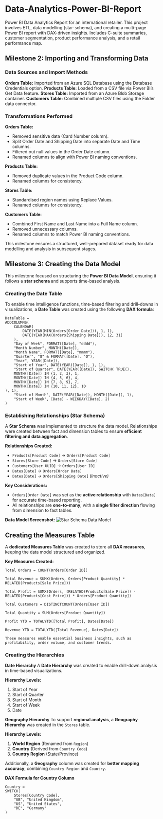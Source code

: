 # Data-Analytics-Power-BI-Report
Power BI Data Analytics Report for an international retailer. This project involves ETL, data modelling (star-schema), and creating a multi-page Power BI report with DAX-driven insights. Includes C-suite summaries, customer segmentation, product performance analysis, and a retail performance map.


## Milestone 2: Importing and Transforming Data
### Data Sources and Import Methods
**Orders Table:** Imported from an Azure SQL Database using the Database Credentials option.
**Products Table:** Loaded from a CSV file via Power BI’s Get Data feature.
**Stores Table:** Imported from an Azure Blob Storage container.
**Customers Table:** Combined multiple CSV files using the Folder data connector.

### Transformations Performed
**Orders Table:**
- Removed sensitive data (Card Number column).
- Split Order Date and Shipping Date into separate Date and Time columns.
- Filtered out null values in the Order Date column.
- Renamed columns to align with Power BI naming conventions.

**Products Table:**
- Removed duplicate values in the Product Code column.
- Renamed columns for consistency.

**Stores Table:**
- Standardised region names using Replace Values.
- Renamed columns for consistency.

**Customers Table:**
- Combined First Name and Last Name into a Full Name column.
- Removed unnecessary columns.
- Renamed columns to match Power BI naming conventions.

This milestone ensures a structured, well-prepared dataset ready for data modelling and analysis in subsequent stages.


## Milestone 3: Creating the Data Model
This milestone focused on structuring the **Power BI Data Model**, ensuring it follows a **star schema** and supports time-based analysis.

### Creating the Date Table
To enable time intelligence functions, time-based filtering and drill-downs in visualizations, a **Date Table** was created using the following **DAX formula**:

```DAX
DateTable = 
ADDCOLUMNS(
    CALENDAR(
        DATE(YEAR(MIN(Orders[Order Date])), 1, 1), 
        DATE(YEAR(MAX(Orders[Shipping Date])), 12, 31)
    ),
    "Day of Week", FORMAT([Date], "dddd"),
    "Month Number", MONTH([Date]),
    "Month Name", FORMAT([Date], "mmmm"),
    "Quarter", "Q" & FORMAT([Date], "Q"),
    "Year", YEAR([Date]),
    "Start of Year", DATE(YEAR([Date]), 1, 1),
    "Start of Quarter", DATE(YEAR([Date]), SWITCH( TRUE(), 
    MONTH([Date]) IN {1, 2, 3}, 1,
    MONTH([Date]) IN {4, 5, 6}, 4,
    MONTH([Date]) IN {7, 8, 9}, 7,
    MONTH([Date]) IN {10, 11, 12}, 10
), 1),
    "Start of Month", DATE(YEAR([Date]), MONTH([Date]), 1),
    "Start of Week", [Date] - WEEKDAY([Date], 2)
)
```

### Establishing Relationships (Star Schema)

A **Star Schema** was implemented to structure the data model. Relationships were created between fact and dimension tables to ensure **efficient filtering and data aggregation**.

**Relationships Created:**
- `Products[Product Code]` → `Orders[Product Code]`
- `Stores[Store Code]` → `Orders[Store Code]`
- `Customers[User UUID]` → `Orders[User ID]`
- `Dates[Date]` → `Orders[Order Date]`
- `Dates[Date]` → `Orders[Shipping Date]` _(Inactive)_

**Key Considerations:**
- `Orders[Order Date]` was set as the **active relationship** with `Dates[Date]` for accurate time-based reporting.
- All relationships are **one-to-many**, with a **single filter direction** flowing from dimension to fact tables.

**Data Model Screenshot:**
![Star Schema Data Model](INSERT_IMAGE_LINK_HERE)



## Creating the Measures Table

A **dedicated Measures Table** was created to store all **DAX measures**, keeping the data model structured and organized.

**Key Measures Created:**
```DAX
Total Orders = COUNT(Orders[Order ID])

Total Revenue = SUMX(Orders, Orders[Product Quantity] * RELATED(Products[Sale Price]))

Total Profit = SUMX(Orders, (RELATED(Products[Sale Price]) - RELATED(Products[Cost Price])) * Orders[Product Quantity])

Total Customers = DISTINCTCOUNT(Orders[User ID])

Total Quantity = SUM(Orders[Product Quantity])

Profit YTD = TOTALYTD([Total Profit], Dates[Date])

Revenue YTD = TOTALYTD([Total Revenue], Dates[Date])

These measures enable essential business insights, such as profitability, order volume, and customer trends.
```

### Creating the Hierarchies

**Date Hierarchy**
A **Date Hierarchy** was created to enable drill-down analysis in time-based visualizations.

**Hierarchy Levels:**
1. Start of Year
2. Start of Quarter
3. Start of Month
4. Start of Week
5. Date

**Geography Hierarchy**
To support **regional analysis**, a **Geography Hierarchy** was created in the `Stores` table.

**Hierarchy Levels:**
1. **World Region** (Renamed from `Region`)
2. **Country** (Derived from `Country Code`)
3. **Country Region** (State/Province)

Additionally, a **Geography** column was created for **better mapping accuracy**, combining `Country Region` and `Country`.

**DAX Formula for Country Column**
```DAX
Country = 
SWITCH(
    Stores[Country Code],
    "GB", "United Kingdom",
    "US", "United States",
    "DE", "Germany"
)
```

